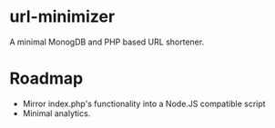 url-minimizer
=============
A minimal MonogDB and PHP based URL shortener.

Roadmap
============
- Mirror index.php's functionality into a Node.JS compatible script
- Minimal analytics.